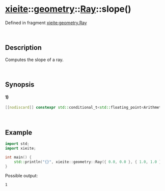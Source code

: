 # [xieite](../../../../../xieite.md)\:\:[geometry](../../../../../geometry.md)\:\:[Ray<Arithmetic>](../../../ray.md)\:\:slope\(\)
Defined in fragment [xieite:geometry.Ray](../../../../../../src/geometry/ray.cpp)

&nbsp;

## Description
Computes the slope of a ray.

&nbsp;

## Synopsis
#### 1)
```cpp
[[nodiscard]] constexpr std::conditional_t<std::floating_point<Arithmetic>, Arithmetic, double> slope() const noexcept;
```

&nbsp;

## Example
```cpp
import std;
import xieite;

int main() {
    std::println("{}", xieite::geometry::Ray({ 0.0, 0.0 }, { 1.0, 1.0 }).slope());
}
```
Possible output:
```
1
```
